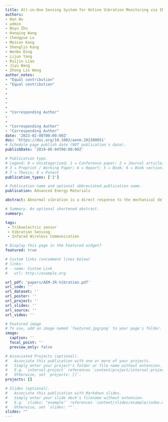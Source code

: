 ```yaml
---
title: All-in-One Sensing System for Online Vibration Monitoring via IR Wireless Communication as Driven by High-Power TENG
authors: 
- Han Wu
- admin
- Boyu Zhu
- Hanqing Wang
- Chengyue Lu
- Meicun Kang
- Shenglin Kang
- Wenbo Ding
- Lijun Yang
- Ruijin Liao
- Jiyu Wang
- Zhong Lin Wang
author_notes:
- "Equal contribution"
- "Equal contribution"
- 
- 
-
-
-
- "Corresponding Author"
- 
- 
- "Corresponding Author"
- "Corresponding Author" 
date: '2023-02-08T00:00:00Z'
doi: 'https://doi.org/10.1002/aenm.202300051'
# Schedule page publish date (NOT publication's date).
publishDate: '2019-06-04T00:00:00Z'

# Publication type.
# Legend: 0 = Uncategorized; 1 = Conference paper; 2 = Journal article;
# 3 = Preprint / Working Paper; 4 = Report; 5 = Book; 6 = Book section;
# 7 = Thesis; 8 = Patent
publication_types: ['2']

# Publication name and optional abbreviated publication name.
publication: Advanced Energy Materials

abstract: Abnormal vibration is a direct response to the mechanical defects of electrical equipment, and requires reliable vibration sensing for health condition evaluation in the associated system. The triboelectric nanogen- erator (TENG) triggered by random vibration to generate electrical energy/ signal while giving feedback on the vibration state, paving a promising way towards self-powered sensors. Here, an all-in-one sensing system config- ured with a vibration sensor demonstrates instantaneous discharge boosted TENG and IR wireless communication for vibration state online monitoring. The sandwich-structured TENG combined with mechanical switches can release the co-accumulated charges from dual triboelectric layers to yield giant instantaneous output power of 616 W, which is 106 times higher than that of the continuous discharge. Moreover, an IR LED as a transmitter driven by the TENG can form an all-in-one vibration sensor enabling wireless communication, where the sensor can be further integrated with repeaters and phones to establish a wireless vibration online monitoring system for vibration state visualization. This work presents a novel idea to implement high-power TENG with IR communication integration for in situ vibration online monitoring. Such a strategy is potentially available for distributed sensor construction towards abnormal signal monitoring that reflects the operating state of equipment.

# Summary. An optional shortened abstract.
summary: 

tags:
 - Triboelectric sensor
 - Vibration Sensing
 - Infarad Wireless Communication

# Display this page in the Featured widget?
featured: true

# Custom links (uncomment lines below)
# links:
# - name: Custom Link
#   url: http://example.org

url_pdf: 'papers/AEM-IR-Vibration.pdf'
url_code: ''
url_dataset: ''
url_poster: ''
url_project: ''
url_slides: ''
url_source: ''
url_video: ''

# Featured image
# To use, add an image named `featured.jpg/png` to your page's folder.
image:
  caption: ''
  focal_point: ''
  preview_only: false

# Associated Projects (optional).
#   Associate this publication with one or more of your projects.
#   Simply enter your project's folder or file name without extension.
#   E.g. `internal-project` references `content/project/internal-project/index.md`.
#   Otherwise, set `projects: []`.
projects: []

# Slides (optional).
#   Associate this publication with Markdown slides.
#   Simply enter your slide deck's filename without extension.
#   E.g. `slides: "example"` references `content/slides/example/index.md`.
#   Otherwise, set `slides: ""`.
slides: ""
---
```

